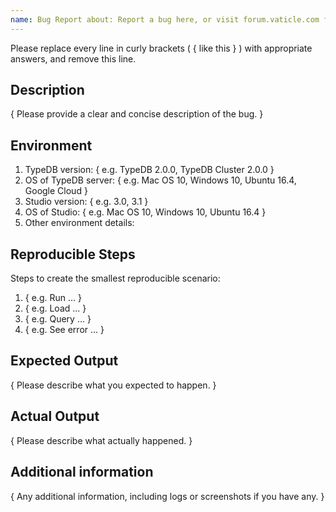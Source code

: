 ```yaml
---
name: Bug Report about: Report a bug here, or visit forum.vaticle.com for troubleshooting discussions labels: bug
---
```


Please replace every line in curly brackets ( { like this } ) with appropriate answers, and remove this line.

## Description

{ Please provide a clear and concise description of the bug. }

## Environment

1. TypeDB version: { e.g. TypeDB 2.0.0, TypeDB Cluster 2.0.0 }
2. OS of TypeDB server: { e.g. Mac OS 10, Windows 10, Ubuntu 16.4, Google Cloud }
3. Studio version: { e.g. 3.0, 3.1 }
4. OS of Studio: { e.g. Mac OS 10, Windows 10, Ubuntu 16.4 }
5. Other environment details:

## Reproducible Steps

Steps to create the smallest reproducible scenario:

1. { e.g. Run ... }
2. { e.g. Load ... }
3. { e.g. Query ... }
4. { e.g. See error ... }

## Expected Output

{ Please describe what you expected to happen. }

## Actual Output

{ Please describe what actually happened. }

## Additional information

{ Any additional information, including logs or screenshots if you have any. }
